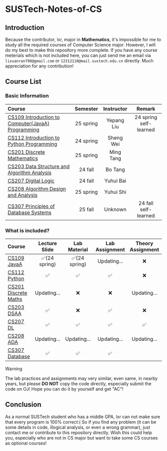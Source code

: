 # SUSTech-Notes-of-CS

## Introduction

Because the contributor, lxr, major in **Mathematics**, it's impossible for me to study all the required courses of Computer Science major. However, I will do my best to make this repository more complete. If you have any course meterials which is not included here, you can just send me an email via `lixuanran798@gmail.com` or  `12312110@mail.sustech.edu.cn` directly. Much appreciation for any contribution!

## Course List

### Basic Information

| Course | Semester | Instructor | Remark |
| :-------- | :-------: | :-------: | :-------: |
| [CS109 Introduction to Computer(JavaA) Programming ](./CS109%20Introduction%20to%20Computer(JavaA)%20Programming%20) | 25 spring | Yepang Liu | 24 spring self-learned |
| [CS112 Introduction to Python Programming ](./CS112%20Introduction%20to%20Python%20Programming%20)  | 24 spring | Sheng Wei |  |
| [CS201 Discrete Mathematics ](./CS201%20Discrete%20Mathematics%20) | 25 spring | Ming Tang |  |
| [CS203 Data Structure and Algorithm Analysis ](./CS203%20Data%20Structure%20and%20Algorithm%20Analysis%20) | 24 fall | Bo Tang |  |
| [CS207 Digital Logic ](./CS207%20Digital%20Logic%20) | 24 fall | Yuhui Bai |  |
| [CS208 Algorithm Design and Analysis ](./CS208%20Algorithm%20Design%20and%20Analysis%20) | 25 spring | Yuhui Shi |  |
| [CS307 Principles of Database Systems ](./CS307%20Principles%20of%20Database%20Systems%20) | 25 fall | Unknown | 24 fall self-learned |

### What is included?

| Course | Lecture Slide | Lab Material | Lab Assignment | Theory Assignment | Quiz | Project |
| :-------- | :-------: | :-------: | :-------: | :-------: | :-------: | :-------: |
| [CS109 JavaA ](./CS109%20Introduction%20to%20Computer(JavaA)%20Programming%20) | ✅(24 spring) | ✅(24 spring) | Updating... | ❌ | Updating... | Updating... | 
| [CS112 Python ](./CS112%20Introduction%20to%20Python%20Programming%20)  | ✅ | ✅ | ✅ | ❌ | ✅ | ❌ |
| [CS201 Discrete Maths ](./CS201%20Discrete%20Mathematics%20) | Updating... | ❌ | ❌ | Updating... | Updating... | ✅(optional) |
| [CS203 DSAA ](./CS203%20Data%20Structure%20and%20Algorithm%20Analysis%20) | ✅ | ❌ | ✅ | ❌ | ✅ | ❌ |
| [CS207 DL ](./CS207%20Digital%20Logic%20) | ✅ | ✅ | ✅ | ✅ | ✅(lab, on BB) | ✅ |
| [CS208 ADA ](./CS208%20Algorithm%20Design%20and%20Analysis%20) | Updating... | Updating... | Updating... | Updating... | Updating... | ❌ |
| [CS307 Database ](./CS307%20Principles%20of%20Database%20Systems%20) | ✅ | ✅ | ✅ | | | ✅ |

>[!warning]
> The lab practices and assignments may very similar, even same, in nearby years, but please **DO NOT** copy the code directly, especially submit the code on OJ! Hope you can do it by yourself and get "AC"!

## Conclusion

As a normal SUSTech student who has a middle GPA, lxr can not make sure that every program is 100% correct:( So if you find any problem (it can be some details in code, illogical analysis, or even a wrong grammar), just contact me or contribute to this repository directly. Wish this could help you, especially who are not in CS major but want to take some CS courses as optional courses!



